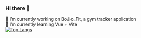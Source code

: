 ### Hi there 👋
:muscle: I’m currently working on BoJio_Fit, a gym tracker application    
🌱 I’m currently learning Vue + Vite    
[![Top Langs](https://github-readme-stats.vercel.app/api/top-langs/?username=chuacx13&layout=donut-vertical)](https://github.com/chuacx13/github-readme-stats)
<!--
**Chuacx13/Chuacx13** is a ✨ _special_ ✨ repository because its `README.md` (this file) appears on your GitHub profile.

Here are some ideas to get you started:
- 👯 I’m looking to collaborate on ...
- 🤔 I’m looking for help with ...
- 💬 Ask me about ...
- 📫 How to reach me: ...
- 😄 Pronouns: ...
- ⚡ Fun fact: ...
-->
